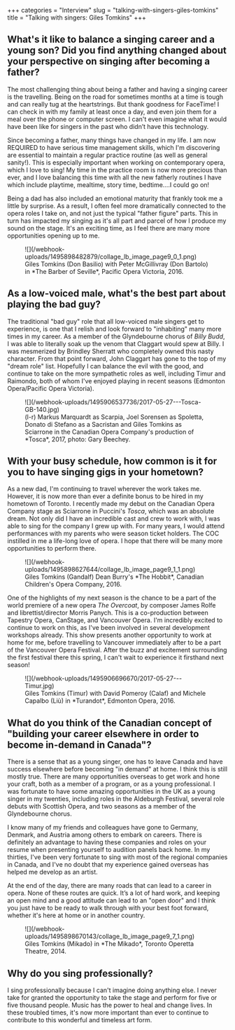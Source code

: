 +++
categories = "Interview"
slug = "talking-with-singers-giles-tomkins"
title = "Talking with singers: Giles Tomkins"
+++

## What's it like to balance a singing career and a young son? Did you find anything changed about your perspective on singing after becoming a father?

The most challenging thing about being a father and having a singing career is the travelling.  Being on the road for sometimes months at a time is tough and can really tug at the heartstrings.  But thank goodness for FaceTime!  I can check in with my family at least once a day, and even join them for a meal over the phone or computer screen.  I can't even imagine what it would have been like for singers in the past who didn’t have this technology.  

Since becoming a father, many things have changed in my life.  I am now REQUIRED to have serious time management skills, which I'm discovering are essential to maintain a regular practice routine (as well as general sanity!). This is especially important when working on contemporary opera, which I love to sing!  My time in the practice room is now more precious than ever, and I love balancing this time with all the new fatherly routines I have which include playtime, mealtime, story time, bedtime….I could go on!  

Being a dad has also included an emotional maturity that frankly took me a little by surprise.  As a result, I often feel more dramatically connected to the opera roles I take on, and not just the typical "father figure" parts.  This in turn has impacted my singing as it's all part and parcel of how I produce my sound on the stage.  It's an exciting time, as I feel there are many more opportunities opening up to me. 

<figure data-type="image">
![](/webhook-uploads/1495898482879/collage_lb_image_page9_0_1.png)
<figcaption>Giles Tomkins (Don Basilio) with Peter McGillivray (Don Bartolo) in *The Barber of Seville*, Pacific Opera Victoria, 2016.</figcaption>
</figure>

## As a low-voiced male, what's the best part about playing the bad guy?

The traditional "bad guy" role that all low-voiced male singers get to experience, is one that I relish and look forward to "inhabiting" many more times in my career.  As a member of the Glyndebourne chorus of *Billy Budd*, I was able to literally soak up the venom that Claggart would spew at Billy.  I was mesmerized by Brindley Sherratt who completely owned this nasty character.  From that point forward, John Claggart has gone to the top of my "dream role" list.  Hopefully I can balance the evil with the good, and continue to take on the more sympathetic roles as well, including Timur and Raimondo, both of whom I've enjoyed playing in recent seasons (Edmonton Opera/Pacific Opera Victoria).  

<figure data-type="image">
![](/webhook-uploads/1495906537736/2017-05-27---Tosca-GB-140.jpg)
<figcaption>(l-r) Markus Marquardt as Scarpia, Joel Sorensen as Spoletta, Donato di Stefano as a Sacristan and Giles Tomkins as Sciarrone in the Canadian Opera Company's production of *Tosca*, 2017, photo: Gary Beechey.</figcaption>
</figure>

## With your busy schedule, how common is it for you to have singing gigs in your hometown?

As a new dad, I'm continuing to travel wherever the work takes me.  However, it is now more than ever a definite bonus to be hired in my hometown of Toronto.  I recently made my debut on the Canadian Opera Company stage as Sciarrone in Puccini's *Tosca*, which was an absolute dream.  Not only did I have an incredible cast and crew to work with, I was able to sing for the company I grew up with.  For many years, I would attend performances with my parents who were season ticket holders.  The COC instilled in me a life-long love of opera.  I hope that there will be many more opportunities to perform there.  

<figure data-type="image">
![](/webhook-uploads/1495898627644/collage_lb_image_page9_1_1.png)
<figcaption>Giles Tomkins (Gandalf) Dean Burry's *The Hobbit*, Canadian Children's Opera Company, 2016.</figcaption>
</figure>

One of the highlights of my next season is the chance to be a part of the world premiere of a new opera *The Overcoat*, by composer James Rolfe and librettist/director Morris Panych.  This is a co-production between Tapestry Opera, CanStage, and Vancouver Opera.  I'm incredibly excited to continue to work on this, as I've been involved in several development workshops already.  This show presents another opportunity to work at home for me, before travelling to Vancouver immediately after to be a part of the Vancouver Opera Festival.  After the buzz and excitement surrounding the first festival there this spring, I can't wait to experience it firsthand next season!

<figure data-type="image">
![](/webhook-uploads/1495906696670/2017-05-27---Timur.jpg)
<figcaption>Giles Tomkins (Timur) with David Pomeroy (Calaf) and Michele Capalbo (Liù) in *Turandot*, Edmonton Opera, 2016.</figcaption>
</figure>

## What do you think of the Canadian concept of "building your career elsewhere in order to become in-demand in Canada"?

There is a sense that as a young singer, one has to leave Canada and have success elsewhere before becoming "in demand" at home.  I think this is still mostly true.  There are many opportunities overseas to get work and hone your craft, both as a member of a program, or as a young professional.  I was fortunate to have some amazing opportunities in the UK as a young singer in my twenties, including roles in the Aldeburgh Festival, several role debuts with Scottish Opera, and two seasons as a member of the Glyndebourne chorus.  

I know many of my friends and colleagues have gone to Germany, Denmark, and Austria among others to embark on careers.  There is definitely an advantage to having these companies and roles on your resume when presenting yourself to audition panels back home.  In my thirties, I've been very fortunate to sing with most of the regional companies in Canada, and I've no doubt that my experience gained overseas has helped me develop as an artist.  

At the end of the day, there are many roads that can lead to a career in opera.  None of these routes are quick.  It’s a lot of hard work, and keeping an open mind and a good attitude can lead to an "open door" and I think you just have to be ready to walk through with your best foot forward, whether it's here at home or in another country. 

<figure data-type="image">
![](/webhook-uploads/1495898670143/collage_lb_image_page9_7_1.png)
<figcaption>Giles Tomkins (Mikado) in *The Mikado*, Toronto Operetta Theatre, 2014.</figcaption>
</figure>

## Why do you sing professionally?

I sing professionally because I can't imagine doing anything else.  I never take for granted the opportunity to take the stage and perform for five or five thousand people.  Music has the power to heal and change lives.  In these troubled times, it's now more important than ever to continue to contribute to this wonderful and timeless art form.
